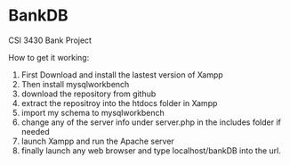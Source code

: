 # BankDB
CSI 3430 Bank Project

How to get it working: 
  1. First Download and install the lastest version of Xampp
  2. Then install mysqlworkbench
  3. download the repository from github 
  4. extract the repositroy into the htdocs folder in Xampp
  5. import my schema to mysqlworkbench
  6. change any of the server info under server.php in the includes folder if needed
  7. launch Xampp and run the Apache server
  8. finally launch any web browser and type localhost/bankDB into the url. 
